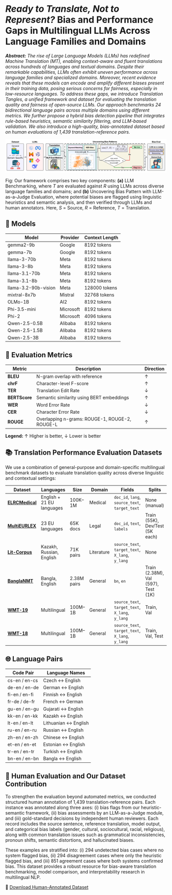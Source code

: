 # _Ready to Translate, Not to Represent?_ Bias and Performance Gaps in Multilingual LLMs Across Language Families and Domains

_**Abstract:** The rise of Large Language Models (LLMs) has redefined Machine Translation (MT), enabling context-aware and fluent translations across hundreds of languages and textual domains. Despite their remarkable capabilities, LLMs often exhibit uneven performance across language families and specialized domains. Moreover, recent evidence reveals that these models can encode and amplify different biases present in their training data, posing serious concerns for fairness, especially in low-resource languages. To address these gaps, we introduce Translation Tangles, a unified framework and dataset for evaluating the translation quality and fairness of open-source LLMs. Our approach benchmarks 24 bidirectional language pairs across multiple domains using different metrics. We further propose a hybrid bias detection pipeline that integrates rule-based heuristics, semantic similarity filtering, and LLM-based validation. We also introduce a high-quality, bias-annotated dataset based on human evaluations of 1,439 translation-reference pairs._

<p align="center">
  <img src="assets/overview.png" alt="Methodology Diagram"/>
</p>

Fig: Our framework comprises two key components: **(a)** LLM Benchmarking, where _T_ are evaluated against _R_ using LLMs across diverse language families and domains; and **(b)** Uncovering Bias Pattern with LLM-as-a-Judge Evaluation, where potential biases are flagged using linguistic heuristics and semantic analysis, and then verified through LLMs and human annotators. Here, _S_ = Source, _R_ = Reference, _T_ = Translation.

## 🧠 Models

<table>
<thead>
<tr>
<th>Model</th>
<th>Provider</th>
<th>Context Length</th>
</tr>
</thead>
<tbody>
<tr><td>gemma2-9b</td><td>Google</td><td>8192 tokens</td></tr>
<tr><td>gemma-7b</td><td>Google</td><td>8192 tokens</td></tr>
<tr><td>llama-3-70b</td><td>Meta</td><td>8192 tokens</td></tr>
<tr><td>llama-3-8b</td><td>Meta</td><td>8192 tokens</td></tr>
<tr><td>llama-3.1-70b</td><td>Meta</td><td>8192 tokens</td></tr>
<tr><td>llama-3.1-8b</td><td>Meta</td><td>8192 tokens</td></tr>
<tr><td>llama-3.2-90b-vision</td><td>Meta</td><td>128000 tokens</td></tr>
<tr><td>mixtral-8x7b</td><td>Mistral</td><td>32768 tokens</td></tr>
<tr><td>OLMo-1B</td><td>AI2</td><td>8192 tokens</td></tr>
<tr><td>Phi-3.5-mini</td><td>Microsoft</td><td>8192 tokens</td></tr>
<tr><td>Phi-2</td><td>Microsoft</td><td>4096 tokens</td></tr>
<tr><td>Qwen-2.5-0.5B</td><td>Alibaba</td><td>8192 tokens</td></tr>
<tr><td>Qwen-2.5-1.5B</td><td>Alibaba</td><td>8192 tokens</td></tr>
<tr><td>Qwen-2.5-3B</td><td>Alibaba</td><td>8192 tokens</td></tr>
</tbody>
</table>

## 📏 Evaluation Metrics

| Metric       | Description                                         | Direction |
|--------------|-----------------------------------------------------|-----------|
| **BLEU**     | N-gram overlap with reference                       | ↑  |
| **chrF**     | Character-level F-score                             | ↑  |
| **TER**      | Translation Edit Rate                               | ↓  |
| **BERTScore**| Semantic similarity using BERT embeddings           | ↑  |
| **WER**      | Word Error Rate                                     | ↓  |
| **CER**      | Character Error Rate                                | ↓  |
| **ROUGE**    | Overlapping n-grams: ROUGE-1, ROUGE-2, ROUGE-L      | ↑  |


<p><strong>Legend:</strong> ↑ Higher is better, ↓ Lower is better</p>

## 📚 Translation Performance Evaluation Datasets

We use a combination of general-purpose and domain-specific multilingual benchmark datasets to evaluate translation quality across diverse linguistic and contextual settings:

| Dataset        | Languages                | Size         | Domain       | Fields                                                                 | Splits                                |
|----------------|--------------------------|--------------|--------------|------------------------------------------------------------------------|----------------------------------------|
| [**ELRCMedical**](https://huggingface.co/datasets/qanastek/ELRC-Medical-V2) | English + 21 EU languages | 100K–1M      | Medical      | `doc_id`, `lang`, `source_text`, `target_text`                         | None (manual)                          |
| [**MultiEURLEX**](https://huggingface.co/datasets/coastalcph/multi_eurlex)     | 23 EU languages         | 65K docs     | Legal        | `doc_id`, `text`, `labels`                                             | Train (55K), Dev/Test (5K each)        |
| [**Lit-Corpus**](https://huggingface.co/datasets/Nothingger/kaz-rus-eng-literature-parallel-corpus)      | Kazakh, Russian, English | 71K pairs    | Literature   | `source_text`, `target_text`, `X_lang`, `y_lang`                       | None                                   |
| [**BanglaNMT**](https://huggingface.co/datasets/csebuetnlp/BanglaNMT)       | Bangla, English         | 2.38M pairs  | General      | `bn`, `en`                                                             | Train (2.38M), Val (597), Test (1K)    |
| [**WMT-19**](https://huggingface.co/datasets/wmt/wmt19)          | Multilingual            | 100M–1B      | General      | `source_text`, `target_text`, `X_lang`, `y_lang`                       | Train, Val                             |
| [**WMT-18**](https://huggingface.co/datasets/wmt/wmt18)          | Multilingual            | 100M–1B      | General      | `source_text`, `target_text`, `X_lang`, `y_lang`                       | Train, Val, Test                       |


## 🌐 Language Pairs

| Code Pair     | Language Names            |
|---------------|---------------------------|
| cs-en / en-cs | Czech ↔ English            |
| de-en / en-de | German ↔ English           |
| fi-en / en-fi | Finnish ↔ English          |
| fr-de / de-fr | French ↔ German            |
| gu-en / en-gu | Gujarati ↔ English         |
| kk-en / en-kk | Kazakh ↔ English           |
| lt-en / en-lt | Lithuanian ↔ English       |
| ru-en / en-ru | Russian ↔ English          |
| zh-en / en-zh | Chinese ↔ English          |
| et-en / en-et | Estonian ↔ English         |
| tr-en / en-tr | Turkish ↔ English          |
| bn-en / en-bn | Bangla ↔ English           |

## 🧪 Human Evaluation and Our Dataset Contribution

To strengthen the evaluation beyond automated metrics, we conducted structured human annotation of 1,439 translation-reference pairs. Each instance was annotated along three axes: (i) bias flags from our heuristic-semantic framework, (ii) bias assessments by an LLM-as-a-Judge module, and (iii) gold-standard decisions by independent human reviewers. Each record includes the source sentence, reference translation, model output, and categorical bias labels (gender, cultural, sociocultural, racial, religious), along with common translation issues such as grammatical inconsistencies, pronoun shifts, semantic distortions, and hallucinated biases.

These examples are stratified into: (i) 294 undetected bias cases where no system flagged bias, (ii) 294 disagreement cases where only the heuristic flagged bias, and (iii) 851 agreement cases where both systems confirmed bias. This dataset provides a robust resource for bias-aware translation benchmarking, model comparison, and interpretability research in multilingual NLP.

📂 [Download Human-Annotated Dataset](dataset/translation_tangles_dataset.csv)

